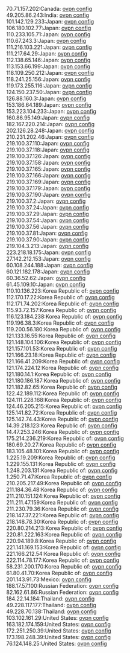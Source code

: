 70.71.157.202:Canada: [ovpn config](vpn/70_71_157_202.ovpn)  
49.205.86.243:India: [ovpn config](vpn/49_205_86_243.ovpn)  
101.142.129.233:Japan: [ovpn config](vpn/101_142_129_233.ovpn)  
106.180.102.77:Japan: [ovpn config](vpn/106_180_102_77.ovpn)  
110.233.105.71:Japan: [ovpn config](vpn/110_233_105_71.ovpn)  
110.67.243.3:Japan: [ovpn config](vpn/110_67_243_3.ovpn)  
111.216.103.221:Japan: [ovpn config](vpn/111_216_103_221.ovpn)  
111.217.64.29:Japan: [ovpn config](vpn/111_217_64_29.ovpn)  
112.138.65.146:Japan: [ovpn config](vpn/112_138_65_146.ovpn)  
113.153.66.199:Japan: [ovpn config](vpn/113_153_66_199.ovpn)  
118.109.250.212:Japan: [ovpn config](vpn/118_109_250_212.ovpn)  
118.241.25.156:Japan: [ovpn config](vpn/118_241_25_156.ovpn)  
119.173.255.116:Japan: [ovpn config](vpn/119_173_255_116.ovpn)  
124.150.237.50:Japan: [ovpn config](vpn/124_150_237_50.ovpn)  
126.88.160.3:Japan: [ovpn config](vpn/126_88_160_3.ovpn)  
153.186.64.189:Japan: [ovpn config](vpn/153_186_64_189.ovpn)  
153.223.104.233:Japan: [ovpn config](vpn/153_223_104_233.ovpn)  
160.86.95.149:Japan: [ovpn config](vpn/160_86_95_149.ovpn)  
182.167.220.214:Japan: [ovpn config](vpn/182_167_220_214.ovpn)  
202.126.28.248:Japan: [ovpn config](vpn/202_126_28_248.ovpn)  
210.231.202.46:Japan: [ovpn config](vpn/210_231_202_46.ovpn)  
219.100.37.110:Japan: [ovpn config](vpn/219_100_37_110.ovpn)  
219.100.37.118:Japan: [ovpn config](vpn/219_100_37_118.ovpn)  
219.100.37.126:Japan: [ovpn config](vpn/219_100_37_126.ovpn)  
219.100.37.158:Japan: [ovpn config](vpn/219_100_37_158.ovpn)  
219.100.37.165:Japan: [ovpn config](vpn/219_100_37_165.ovpn)  
219.100.37.166:Japan: [ovpn config](vpn/219_100_37_166.ovpn)  
219.100.37.169:Japan: [ovpn config](vpn/219_100_37_169.ovpn)  
219.100.37.179:Japan: [ovpn config](vpn/219_100_37_179.ovpn)  
219.100.37.190:Japan: [ovpn config](vpn/219_100_37_190.ovpn)  
219.100.37.2:Japan: [ovpn config](vpn/219_100_37_2.ovpn)  
219.100.37.24:Japan: [ovpn config](vpn/219_100_37_24.ovpn)  
219.100.37.29:Japan: [ovpn config](vpn/219_100_37_29.ovpn)  
219.100.37.54:Japan: [ovpn config](vpn/219_100_37_54.ovpn)  
219.100.37.56:Japan: [ovpn config](vpn/219_100_37_56.ovpn)  
219.100.37.81:Japan: [ovpn config](vpn/219_100_37_81.ovpn)  
219.100.37.90:Japan: [ovpn config](vpn/219_100_37_90.ovpn)  
219.104.3.213:Japan: [ovpn config](vpn/219_104_3_213.ovpn)  
223.218.18.175:Japan: [ovpn config](vpn/223_218_18_175.ovpn)  
27.142.212.153:Japan: [ovpn config](vpn/27_142_212_153.ovpn)  
60.108.244.188:Japan: [ovpn config](vpn/60_108_244_188.ovpn)  
60.121.182.178:Japan: [ovpn config](vpn/60_121_182_178.ovpn)  
60.36.52.62:Japan: [ovpn config](vpn/60_36_52_62.ovpn)  
61.45.109.10:Japan: [ovpn config](vpn/61_45_109_10.ovpn)  
110.10.136.223:Korea Republic of: [ovpn config](vpn/110_10_136_223.ovpn)  
112.170.17.22:Korea Republic of: [ovpn config](vpn/112_170_17_22.ovpn)  
112.171.74.202:Korea Republic of: [ovpn config](vpn/112_171_74_202.ovpn)  
115.93.72.157:Korea Republic of: [ovpn config](vpn/115_93_72_157.ovpn)  
116.123.184.238:Korea Republic of: [ovpn config](vpn/116_123_184_238.ovpn)  
119.196.38.3:Korea Republic of: [ovpn config](vpn/119_196_38_3.ovpn)  
119.200.56.180:Korea Republic of: [ovpn config](vpn/119_200_56_180.ovpn)  
121.133.16.55:Korea Republic of: [ovpn config](vpn/121_133_16_55.ovpn)  
121.148.104.106:Korea Republic of: [ovpn config](vpn/121_148_104_106.ovpn)  
121.157.101.53:Korea Republic of: [ovpn config](vpn/121_157_101_53.ovpn)  
121.166.23.18:Korea Republic of: [ovpn config](vpn/121_166_23_18.ovpn)  
121.166.41.209:Korea Republic of: [ovpn config](vpn/121_166_41_209.ovpn)  
121.174.224.12:Korea Republic of: [ovpn config](vpn/121_174_224_12.ovpn)  
121.180.14.1:Korea Republic of: [ovpn config](vpn/121_180_14_1.ovpn)  
121.180.186.187:Korea Republic of: [ovpn config](vpn/121_180_186_187.ovpn)  
121.182.82.65:Korea Republic of: [ovpn config](vpn/121_182_82_65.ovpn)  
122.42.189.112:Korea Republic of: [ovpn config](vpn/122_42_189_112.ovpn)  
124.111.228.168:Korea Republic of: [ovpn config](vpn/124_111_228_168.ovpn)  
124.46.205.215:Korea Republic of: [ovpn config](vpn/124_46_205_215.ovpn)  
125.141.82.72:Korea Republic of: [ovpn config](vpn/125_141_82_72.ovpn)  
125.142.74.43:Korea Republic of: [ovpn config](vpn/125_142_74_43.ovpn)  
14.39.218.123:Korea Republic of: [ovpn config](vpn/14_39_218_123.ovpn)  
14.47.253.246:Korea Republic of: [ovpn config](vpn/14_47_253_246.ovpn)  
175.214.236.219:Korea Republic of: [ovpn config](vpn/175_214_236_219.ovpn)  
180.69.20.27:Korea Republic of: [ovpn config](vpn/180_69_20_27.ovpn)  
183.105.48.101:Korea Republic of: [ovpn config](vpn/183_105_48_101.ovpn)  
1.225.19.209:Korea Republic of: [ovpn config](vpn/1_225_19_209.ovpn)  
1.229.155.131:Korea Republic of: [ovpn config](vpn/1_229_155_131.ovpn)  
1.248.203.131:Korea Republic of: [ovpn config](vpn/1_248_203_131.ovpn)  
1.250.71.47:Korea Republic of: [ovpn config](vpn/1_250_71_47.ovpn)  
210.205.217.49:Korea Republic of: [ovpn config](vpn/210_205_217_49.ovpn)  
211.184.36.48:Korea Republic of: [ovpn config](vpn/211_184_36_48.ovpn)  
211.210.151.124:Korea Republic of: [ovpn config](vpn/211_210_151_124.ovpn)  
211.211.47.159:Korea Republic of: [ovpn config](vpn/211_211_47_159.ovpn)  
211.230.79.36:Korea Republic of: [ovpn config](vpn/211_230_79_36.ovpn)  
218.147.37.221:Korea Republic of: [ovpn config](vpn/218_147_37_221.ovpn)  
218.148.78.30:Korea Republic of: [ovpn config](vpn/218_148_78_30.ovpn)  
220.80.214.213:Korea Republic of: [ovpn config](vpn/220_80_214_213.ovpn)  
220.81.222.163:Korea Republic of: [ovpn config](vpn/220_81_222_163.ovpn)  
220.94.189.8:Korea Republic of: [ovpn config](vpn/220_94_189_8.ovpn)  
221.141.169.153:Korea Republic of: [ovpn config](vpn/221_141_169_153.ovpn)  
221.166.212.54:Korea Republic of: [ovpn config](vpn/221_166_212_54.ovpn)  
222.114.78.177:Korea Republic of: [ovpn config](vpn/222_114_78_177.ovpn)  
58.231.200.170:Korea Republic of: [ovpn config](vpn/58_231_200_170.ovpn)  
61.80.41.70:Korea Republic of: [ovpn config](vpn/61_80_41_70.ovpn)  
201.143.91.73:Mexico: [ovpn config](vpn/201_143_91_73.ovpn)  
188.17.57.100:Russian Federation: [ovpn config](vpn/188_17_57_100.ovpn)  
82.162.61.86:Russian Federation: [ovpn config](vpn/82_162_61_86.ovpn)  
184.22.14.184:Thailand: [ovpn config](vpn/184_22_14_184.ovpn)  
49.228.117.177:Thailand: [ovpn config](vpn/49_228_117_177.ovpn)  
49.228.70.138:Thailand: [ovpn config](vpn/49_228_70_138.ovpn)  
103.102.161.29:United States: [ovpn config](vpn/103_102_161_29.ovpn)  
163.182.174.159:United States: [ovpn config](vpn/163_182_174_159.ovpn)  
172.251.250.39:United States: [ovpn config](vpn/172_251_250_39.ovpn)  
173.198.248.39:United States: [ovpn config](vpn/173_198_248_39.ovpn)  
76.124.148.25:United States: [ovpn config](vpn/76_124_148_25.ovpn)  
